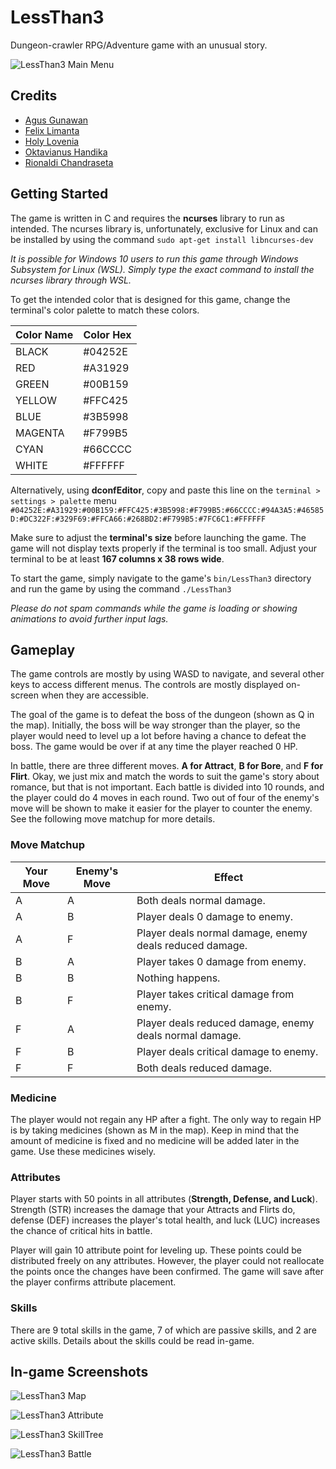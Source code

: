 # LessThan3
Dungeon-crawler RPG/Adventure game with an unusual story.

![LessThan3 Main Menu](https://raw.githubusercontent.com/rionaldichandraseta/LessThan3/master/img/LT3_1.jpeg "LessThan3 Main Menu")

## Credits
* [Agus Gunawan](https://github.com/agusgun)
* [Felix Limanta](https://github.com/felixlimanta)
* [Holy Lovenia](https://github.com/holylovenia)
* [Oktavianus Handika](https://github.com/handikao29)
* [Rionaldi Chandraseta](https://github.com/rionaldichandraseta)

## Getting Started
The game is written in C and requires the **ncurses** library to run as intended. The ncurses library is, unfortunately, exclusive for Linux and can be installed by using the command `sudo apt-get install libncurses-dev`

_It is possible for Windows 10 users to run this game through Windows Subsystem for Linux (WSL). Simply type the exact command to install the ncurses library through WSL._

To get the intended color that is designed for this game, change the terminal's color palette to match these colors.

| Color Name  | Color Hex   | 
|-------------|-------------| 
| BLACK       | #04252E     | 
| RED         | #A31929     | 
| GREEN       | #00B159     | 
| YELLOW      | #FFC425     | 
| BLUE        | #3B5998     | 
| MAGENTA     | #F799B5     | 
| CYAN        | #66CCCC     | 
| WHITE       | #FFFFFF     | 

Alternatively, using **dconfEditor**, copy and paste this line on the `terminal > settings > palette` menu `#04252E:#A31929:#00B159:#FFC425:#3B5998:#F799B5:#66CCCC:#94A3A5:#46585D:#DC322F:#329F69:#FFCA66:#268BD2:#F799B5:#7FC6C1:#FFFFFF`

Make sure to adjust the **terminal's size** before launching the game. The game will not display texts properly if the terminal is too small. Adjust your terminal to be at least **167 columns x 38 rows wide**.

To start the game, simply navigate to the game's `bin/LessThan3` directory and run the game by using the command `./LessThan3`

_Please do not spam commands while the game is loading or showing animations to avoid further input lags._

## Gameplay
The game controls are mostly by using WASD to navigate, and several other keys to access different menus. The controls are mostly displayed on-screen when they are accessible.

The goal of the game is to defeat the boss of the dungeon (shown as Q in the map). Initially, the boss will be way stronger than the player, so the player would need to level up a lot before having a chance to defeat the boss. The game would be over if at any time the player reached 0 HP.

In battle, there are three different moves. **A for Attract**, **B for Bore**, and **F for Flirt**. Okay, we just mix and match the words to suit the game's story about romance, but that is not important. Each battle is divided into 10 rounds, and the player could do 4 moves in each round. Two out of four of the enemy's move will be shown to make it easier for the player to counter the enemy. See the following move matchup for more details.

### Move Matchup
| Your Move | Enemy's Move | Effect                                                   |
|-----------|--------------|----------------------------------------------------------|
| A         | A            | Both deals normal damage.                                |
| A         | B            | Player deals 0 damage to enemy.                          |
| A         | F            | Player deals normal damage, enemy deals reduced damage.  |
| B         | A            | Player takes 0 damage from enemy.                        |
| B         | B            | Nothing happens.                                         |
| B         | F            | Player takes critical damage from enemy.                 |
| F         | A            | Player deals reduced damage, enemy deals normal damage.  |
| F         | B            | Player deals critical damage to enemy.                   |
| F         | F            | Both deals reduced damage.                               |

### Medicine
The player would not regain any HP after a fight. The only way to regain HP is by taking medicines (shown as M in the map). Keep in mind that the amount of medicine is fixed and no medicine will be added later in the game. Use these medicines wisely.

### Attributes
Player starts with 50 points in all attributes (**Strength, Defense, and Luck**). Strength (STR) increases the damage that your Attracts and Flirts do, defense (DEF) increases the player's total health, and luck (LUC) increases the chance of critical hits in battle.

Player will gain 10 attribute point for leveling up. These points could be distributed freely on any attributes. However, the player could not reallocate the points once the changes have been confirmed. The game will save after the player confirms attribute placement.

### Skills
There are 9 total skills in the game, 7 of which are passive skills, and 2 are active skills. Details about the skills could be read in-game.

## In-game Screenshots
![LessThan3 Map](https://raw.githubusercontent.com/rionaldichandraseta/LessThan3/master/img/LT3_2.jpeg "LessThan3 Map")

![LessThan3 Attribute](https://raw.githubusercontent.com/rionaldichandraseta/LessThan3/master/img/LT3_3.jpeg "LessThan3 Attribute")

![LessThan3 SkillTree](https://raw.githubusercontent.com/rionaldichandraseta/LessThan3/master/img/LT3_4.jpeg "LessThan3 SkillTree")

![LessThan3 Battle](https://raw.githubusercontent.com/rionaldichandraseta/LessThan3/master/img/LT3_5.jpeg "LessThan3 Battle")